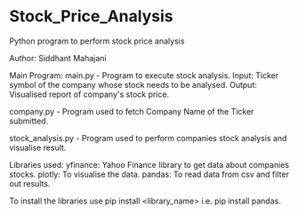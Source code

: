 # Stock_Price_Analysis
Python program to perform stock price analysis

Author: Siddhant Mahajani

Main Program: main.py - Program to execute stock analysis.
Input: Ticker symbol of the company whose stock needs to be analysed.
Output: Visualised report of company's stock price.

company.py - Program used to fetch Company Name of the Ticker submitted.

stock_analysis.py - Program used to perform companies stock analysis and visualise result.

Libraries used:
yfinance: Yahoo Finance library to get data about companies stocks.
plotly: To visualise the data.
pandas: To read data from csv and filter out results.

To install the libraries use pip install <library_name> i.e. pip install pandas.